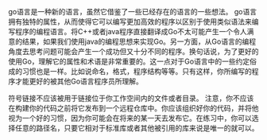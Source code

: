 
go语言是一种新的语言，虽然它借鉴了一些已经存在的语言的一些想法。
go语言拥有独特的属性，从而使得它可以编写更加高效的程序以区别于使用类似语法来编写程序的编程语言。将C++或者java程序直接翻译成Go不太可能产生一个令人满意的结果，如果我们使用java的编程思想来实现Go。另一方面，从Go语言的编程角度去思考问题可能会产生一个成功但又十分不同的程序。换句话说，为了更好的使用Go，理解它的属性和术语是非常重要的。这一点对于Go语言中的一些约定俗成的习惯也是一样。比如说命名，格式，程序结构等等。只有这样，你所编写的程序才能更好的被其他Go语言程序员所理解。

符号链接不应该被用于链接位于你工作空间内的文件或者目录。
注意，你不应该在构建你的代码之前将它发布到一个远程仓库中。你应该组织好你的代码，并将他视为一个好的习惯，因为你可能会在将来的某一天去发布它。在练习中，你可以选择任意的路径名，只要它相对于标准库或者其他被引用的库来说是唯一的就可以。
